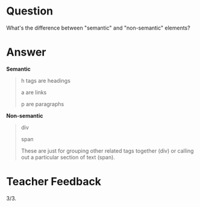 # Question

What's the difference between "semantic" and "non-semantic" elements?

# Answer

**Semantic**

> h tags are headings
>
> a are links
>
> p are paragraphs

**Non-semantic**

> div
>
> span
>
> These are just for grouping other related tags together (div) or calling out a particular section of text (span).

# Teacher Feedback
3/3.